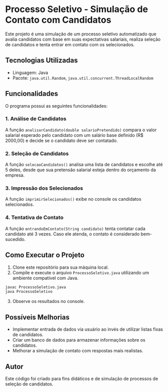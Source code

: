 # Processo Seletivo - Simulação de Contato com Candidatos

Este projeto é uma simulação de um processo seletivo automatizado que avalia candidatos com base em suas expectativas salariais, realiza seleção de candidatos e tenta entrar em contato com os selecionados.

## Tecnologias Utilizadas
- Linguagem: Java
- Pacote: `java.util.Random`, `java.util.concurrent.ThreadLocalRandom`

## Funcionalidades
O programa possui as seguintes funcionalidades:

### 1. Análise de Candidatos
A função `analisarCandidato(double salarioPretendido)` compara o valor salarial esperado pelo candidato com um salário base definido (R$ 2000,00) e decide se o candidato deve ser contatado.

### 2. Seleção de Candidatos
A função `selecaoCandidatos()` analisa uma lista de candidatos e escolhe até 5 deles, desde que sua pretensão salarial esteja dentro do orçamento da empresa.

### 3. Impressão dos Selecionados
A função `imprimirSelecionados()` exibe no console os candidatos selecionados.

### 4. Tentativa de Contato
A função `entrandoEmContato(String candidato)` tenta contatar cada candidato até 3 vezes. Caso ele atenda, o contato é considerado bem-sucedido.

## Como Executar o Projeto
1. Clone este repositório para sua máquina local.
2. Compile e execute o arquivo `ProcessoSeletivo.java` utilizando um ambiente compatível com Java.

```sh
javac ProcessoSeletivo.java
java ProcessoSeletivo
```

3. Observe os resultados no console.

## Possíveis Melhorias
- Implementar entrada de dados via usuário ao invés de utilizar listas fixas de candidatos.
- Criar um banco de dados para armazenar informações sobre os candidatos.
- Melhorar a simulação de contato com respostas mais realistas.

## Autor
Este código foi criado para fins didáticos e de simulação de processos de seleção de candidatos.

